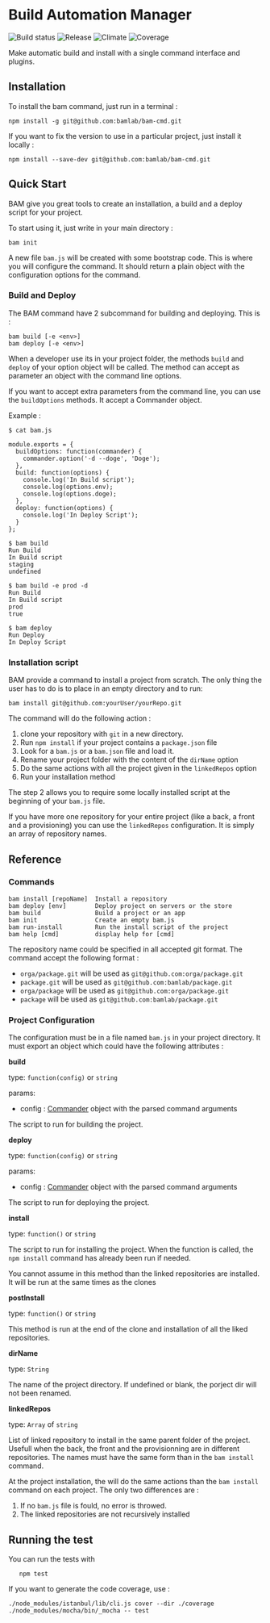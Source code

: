 Build Automation Manager
======================

![Build status](https://img.shields.io/circleci/project/bamlab/bam-cmd/master.svg)
![Release](https://img.shields.io/github/release/bamlab/bam-cmd.svg)
![Climate](https://img.shields.io/codeclimate/github/bamlab/bam-cmd.svg)
![Coverage](https://img.shields.io/codeclimate/coverage/github/bamlab/bam-cmd.svg)

Make automatic build and install with a single command interface and plugins.

## Installation

To install the bam command, just run in a terminal :
```
npm install -g git@github.com:bamlab/bam-cmd.git
```

If you want to fix the version to use in a particular project, just install it locally :
```
npm install --save-dev git@github.com:bamlab/bam-cmd.git
```

## Quick Start

BAM give you great tools to create an installation, a build and a deploy script for your project.

To start using it, just write in your main directory :
```
bam init
```

A new file `bam.js` will be created with some bootstrap code. This is where you will configure the command.
It should return a plain object with the configuration options for the command.

### Build and Deploy

The BAM command have 2 subcommand for building and deploying. This is :
```
bam build [-e <env>]
bam deploy [-e <env>]
```

When a developer use its in your project folder, the methods `build` and `deploy` of your option object will be called.
The method can accept as parameter an object with the command line options.

If you want to accept extra parameters from the command line, you can use the `buildOptions` methods. It accept a Commander object.


Example :
```
$ cat bam.js

module.exports = {
  buildOptions: function(commander) {
	commander.option('-d --doge', 'Doge');
  },
  build: function(options) {
    console.log('In Build script');
    console.log(options.env);
	console.log(options.doge);
  },
  deploy: function(options) {
    console.log('In Deploy Script');
  }
};

$ bam build
Run Build
In Build script
staging
undefined

$ bam build -e prod -d
Run Build
In Build script
prod
true

$ bam deploy
Run Deploy
In Deploy Script
```

### Installation script

BAM provide a command to install a project from scratch. The only thing the user has to do is to place in an empty directory and to run:
```
bam install git@github.com:yourUser/yourRepo.git
```

The command will do the following action :
1. clone your repository with `git` in a new directory.
2. Run `npm install` if your project contains a `package.json` file
3. Look for a `bam.js` or a `bam.json` file and load it.
4. Rename your project folder with the content of the `dirName` option
5. Do the same actions with all the project given in the `linkedRepos` option
6. Run your installation method

The step 2 allows you to require some locally installed script at the beginning of your `bam.js` file.

If you have more one repository for your entire project (like a back, a front and a provisioning) you can use the `linkedRepos` configuration. It is simply an array of repository names.

## Reference

### Commands

```
bam install [repoName]  Install a repository
bam deploy [env]        Deploy project on servers or the store
bam build               Build a project or an app
bam init                Create an empty bam.js
bam run-install         Run the install script of the project
bam help [cmd]          display help for [cmd]
```

The repository name could be specified in all accepted git format. The command accept the following format : 
* `orga/package.git` will be used as `git@github.com:orga/package.git` 
* `package.git` will be used as `git@github.com:bamlab/package.git`
* `orga/package` will be used as `git@github.com:orga/package.git` 
* `package` will be used as `git@github.com:bamlab/package.git` 

### Project Configuration

The configuration must be in a file named `bam.js` in your project directory. It must export an object which could have the following attributes :

**build**

type: `function(config)` or `string`

params:
+ config : [Commander](https://github.com/tj/commander.js) object with the parsed command arguments

The script to run for building the project.

**deploy**

type: `function(config)` or `string`

params:
+ config : [Commander](https://github.com/tj/commander.js) object with the parsed command arguments

The script to run for deploying the project.

**install**

type: `function()` or `string`

The script to run for installing the project. When the function is called, the `npm install` command has already been run if needed.

You cannot assume in this method than the linked repositories are installed. It will be run at the same times as the 
clones

**postInstall**

type: `function()` or `string`

This method is run at the end of the clone and installation of all the liked repositories.

**dirName**

type: `String`

The name of the project directory. If undefined or blank, the porject dir will not been renamed.

**linkedRepos**

type: `Array` of `string`

List of linked repository to install in the same parent folder of the project. Usefull when the back, the front and the provisionning are in different repositories. The names must have the same form than in the `bam install` command.

At the project installation, the will do the same actions than the `bam install` command on each project. The only two differences are :

1. If no `bam.js` file is fould, no error is throwed.
2. The linked repositories are not recursively installed


## Running the test

You can run the tests with
```
   npm test
```

If you want to generate the code coverage, use :
```
./node_modules/istanbul/lib/cli.js cover --dir ./coverage ./node_modules/mocha/bin/_mocha -- test
```
